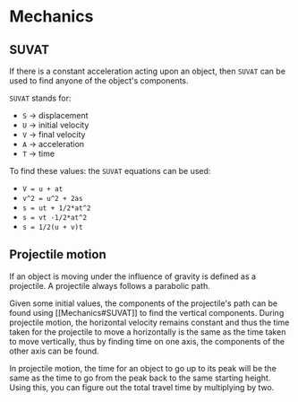 # Mechanics

## SUVAT
If there is a constant acceleration acting upon an object, then `SUVAT` can be used to find anyone of the object's components.

`SUVAT` stands for:
 - `S` -> displacement
 - `U` -> initial velocity
 - `V` -> final velocity
 - `A` -> acceleration
 - `T` -> time

To find these values: the `SUVAT` equations can be used:
- `V = u + at`
- `v^2 = u^2 + 2as`
- `s = ut + 1/2*at^2`
- `s = vt -1/2*at^2`
- `s = 1/2(u + v)t`


## Projectile motion
If an object is moving under the influence of gravity is defined as a projectile. A projectile always follows a parabolic path. 

Given some initial values, the components of the projectile's path can be found using [[Mechanics#SUVAT]] to find the vertical components. During projectile motion, the horizontal velocity remains constant and thus the time taken for the projectile to move a horizontally is the same as the time taken to move vertically, thus by finding time on one axis, the components of the other axis can be found.

In projectile motion, the time for an object to go up to its peak will be the same as the time to go from the peak back to the same starting height. Using this, you can figure out the total travel time by multiplying by two.
